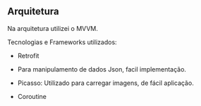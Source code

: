 ## Arquitetura
Na arquitetura utilizei o MVVM.

Tecnologias e Frameworks utilizados:

- Retrofit
- Para manipulamento de dados Json, facil implementação.

- Picasso: Utilizado para carregar imagens, de fácil aplicação.

- Coroutine

